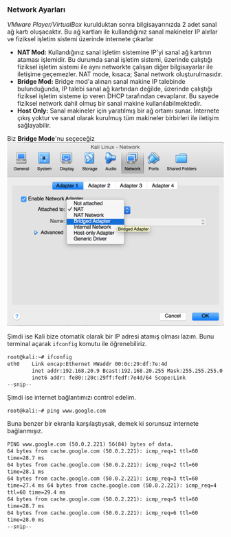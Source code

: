 ### Network Ayarları

_VMware Player/VirtualBox_ kurulduktan sonra bilgisayarınızda 2 adet sanal ağ kartı oluşacaktır. Bu ağ kartları ile kullandığınız sanal makineler IP alırlar ve fiziksel işletim sistemi üzerinde internete çıkarlar  

* __NAT Mod:__ Kullandığınız sanal işletim sistemine IP'yi sanal ağ kartının ataması işlemidir. Bu durumda sanal işletim sistemi, üzerinde çalıştığı fiziksel işletim sistemi ile aynı networkte çalışan diğer bilgisayarlar ile iletişime geçemezler. NAT mode, kısaca; Sanal network oluşturulmasıdır.
* __Bridge Mod:__ Bridge mod'a alınan sanal makine IP talebinde bulunduğunda, IP talebi sanal ağ kartından değilde, üzerinde çalıştığı fiziksel işletim sisteme ip veren DHCP tarafından cevaplanır. Bu sayede fiziksel network dahil olmuş bir sanal makine kullanılabilmektedir.
* __Host Only:__ Sanal makineler için yaratılmış bir ağ ortamı sunar. İnternete çıkış yoktur ve sanal olarak kurulmuş tüm makineler birbirleri ile iletişim sağlayabilir.

Biz __Bridge Mode__'nu seçeceğiz
![](../resim/kurulum/net.png)

Şimdi ise Kali bize otomatik olarak bir IP adresi atamış olması lazım. Bunu terminal açarak `ifconfig` komutu ile öğrenebiliriz. 

```ShellSession
root@kali:~# ifconfig
eth0    Link encap:Ethernet HWaddr 00:0c:29:df:7e:4d
        inet addr:192.168.20.9 Bcast:192.168.20.255 Mask:255.255.255.0
        inet6 addr: fe80::20c:29ff:fedf:7e4d/64 Scope:Link 
--snip--
```

Şimdi ise internet bağlantımızı control edelim.

```ShellSession
root@kali:~# ping www.google.com
```

Buna benzer bir ekranla karşılaştıysak, demek ki sorunsuz internete bağlanmışız.

```ShellSession
PING www.google.com (50.0.2.221) 56(84) bytes of data.
64 bytes from cache.google.com (50.0.2.221): icmp_req=1 ttl=60 time=28.7 ms 
64 bytes from cache.google.com (50.0.2.221): icmp_req=2 ttl=60 time=28.1 ms 
64 bytes from cache.google.com (50.0.2.221): icmp_req=3 ttl=60 time=27.4 ms 64 bytes from cache.google.com (50.0.2.221): icmp_req=4 ttl=60 time=29.4 ms 
64 bytes from cache.google.com (50.0.2.221): icmp_req=5 ttl=60 time=28.7 ms 
64 bytes from cache.google.com (50.0.2.221): icmp_req=6 ttl=60 time=28.0 ms 
--snip--
```

